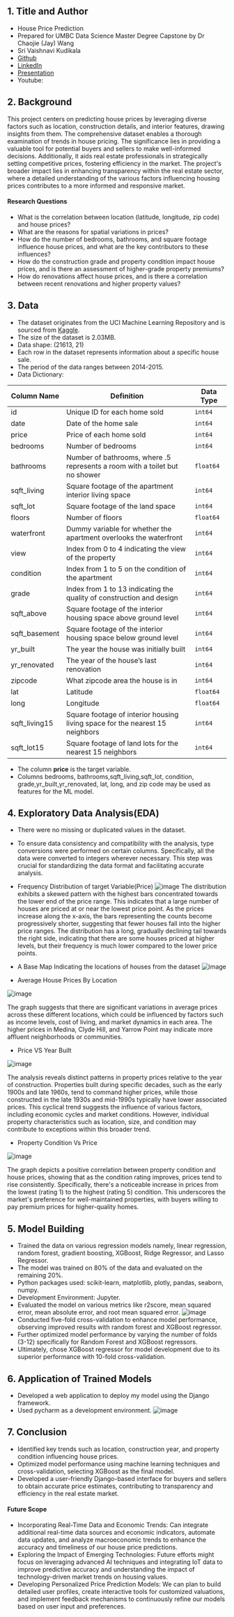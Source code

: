## 1. Title and Author

- House Price Prediction
- Prepared for UMBC Data Science Master Degree Capstone by Dr Chaojie (Jay) Wang
- Sri Vaishnavi Kudikala
- [Github](https://github.com/SriVaishnaviK)
- [LinkedIn](https://www.linkedin.com/in/vaishnavikudikala)
- [Presentation](https://docs.google.com/presentation/d/149iRNYH1ZFVT-vwQqX20xLsIQrxSvni9/edit?usp=sharing&ouid=106014046151294231153&rtpof=true&sd=true)
- Youtube:
    
## 2. Background


This project centers on predicting house prices by leveraging diverse factors such as location, construction details, and interior features, drawing insights from them. The comprehensive dataset enables a thorough examination of trends in house pricing. The significance lies in providing a valuable tool for potential buyers and sellers to make well-informed decisions. Additionally, it aids real estate professionals in strategically setting competitive prices, fostering efficiency in the market. The project's broader impact lies in enhancing transparency within the real estate sector, where a detailed understanding of the various factors influencing housing prices contributes to a more informed and responsive market.
#### Research Questions
- What is the correlation between location (latitude, longitude, zip code) and house prices?
- What are the reasons for spatial variations in prices?
- How do the number of bedrooms, bathrooms, and square footage influence house prices, and what are the key contributors to these influences?
- How do the construction grade and property condition impact house prices, and is there an assessment of higher-grade property premiums?
- How do renovations affect house prices, and is there a correlation between recent renovations and higher property values?
## 3. Data 


- The dataset originates from the UCI Machine Learning Repository and is sourced from [Kaggle](https://www.kaggle.com/datasets/astronautelvis/kc-house-data/data).
- The size of the dataset is 2.03MB.
- Data shape: (21613, 21)
- Each row in the dataset represents information about a specific house sale.
- The period of the data ranges between 2014-2015.
- Data Dictionary:

  
| Column Name     | Definition                                                | Data Type |
|-----------------|-----------------------------------------------------------|-----------|
| id              | Unique ID for each home sold                               | `int64`   |
| date            | Date of the home sale                                      | `int64`   |
| price           | Price of each home sold                                    | `int64`   |
| bedrooms        | Number of bedrooms                                        | `int64`   |
| bathrooms       | Number of bathrooms, where .5 represents a room with a toilet but no shower | `float64` |
| sqft_living     | Square footage of the apartment interior living space     | `int64`   |
| sqft_lot        | Square footage of the land space                           | `int64`   |
| floors          | Number of floors                                          | `float64` |
| waterfront      | Dummy variable for whether the apartment overlooks the waterfront | `int64`   |
| view            | Index from 0 to 4 indicating the view of the property     | `int64`   |
| condition       | Index from 1 to 5 on the condition of the apartment       | `int64`   |
| grade           | Index from 1 to 13 indicating the quality of construction and design | `int64`   |
| sqft_above      | Square footage of the interior housing space above ground level | `int64`   |
| sqft_basement   | Square footage of the interior housing space below ground level | `int64`   |
| yr_built        | The year the house was initially built                     | `int64`   |
| yr_renovated    | The year of the house’s last renovation                    | `int64`   |
| zipcode         | What zipcode area the house is in                          | `int64`   |
| lat             | Latitude                                                  | `float64` |
| long            | Longitude                                                 | `float64` |
| sqft_living15   | Square footage of interior housing living space for the nearest 15 neighbors | `int64`   |
| sqft_lot15      | Square footage of land lots for the nearest 15 neighbors   | `int64`   |

 
  
- The column **price** is the target variable.
- Columns bedrooms, bathrooms,sqft_living,sqft_lot, condition, grade,yr_built,yr_renovated, lat, long, and zip code may be used as features for the ML model.

## 4. Exploratory Data Analysis(EDA)
- There were no missing or duplicated values in the dataset.
- To ensure data consistency and compatibility with the analysis, type conversions were performed on certain columns. Specifically, all the data were converted to integers wherever  necessary. This step was crucial for standardizing the data format and facilitating accurate analysis.
- Frequency Distribution of target Variable(Price)
  ![image](https://github.com/SriVaishnaviK/UMBC-DATA606-Capstone/assets/101724857/e01212f0-88a9-478c-850e-8366364a28d6)
The distribution exhibits a skewed pattern with the highest bars concentrated towards the lower end of the price range. This indicates that a large number of houses are priced at or near the lowest price point. As the prices increase along the x-axis, the bars representing the counts become progressively shorter, suggesting that fewer houses fall into the higher price ranges. The distribution has a long, gradually declining tail towards the right side, indicating that there are some houses priced at higher levels, but their frequency is much lower compared to the lower price points.
- A Base Map Indicating the locations of houses from the dataset
![image](https://github.com/SriVaishnaviK/UMBC-DATA606-Capstone/assets/101724857/39007266-a78a-4836-8414-d1e0db65a099)

- Average House Prices By Location
  
![image](https://github.com/SriVaishnaviK/UMBC-DATA606-Capstone/assets/101724857/7973e164-a684-4171-ad69-af5f265eef4e)

The graph suggests that there are significant variations in average prices across these different locations, which could be influenced by factors such as income levels, cost of living, and market dynamics in each area. The higher prices in Medina, Clyde Hill, and Yarrow Point may indicate more affluent neighborhoods or communities.

- Price VS Year Built
  
![image](https://github.com/SriVaishnaviK/UMBC-DATA606-Capstone/assets/101724857/357ec880-b7ba-4d8f-bce7-ccc4df16511f)

The analysis reveals distinct patterns in property prices relative to the year of construction. Properties built during specific decades, such as the early 1900s and late 1960s, tend to command higher prices, while those constructed in the late 1930s and mid-1990s typically have lower associated prices. This cyclical trend suggests the influence of various factors, including economic cycles and market conditions. However, individual property characteristics such as location, size, and condition may contribute to exceptions within this broader trend.

- Property Condition Vs Price
 
![image](https://github.com/SriVaishnaviK/UMBC-DATA606-Capstone/assets/101724857/3304cbe0-2dbe-4729-b789-fca0c52c8144)

The graph depicts a positive correlation between property condition and house prices, showing that as the condition rating improves, prices tend to rise consistently. Specifically, there's a noticeable increase in prices from the lowest (rating 1) to the highest (rating 5) condition. This underscores the market's preference for well-maintained properties, with buyers willing to pay premium prices for higher-quality homes.


## 5. Model Building
- Trained the data on various regression models namely, linear regression, random forest, gradient boosting, XGBoost, Ridge Regressor, and Lasso Regressor.
- The model was trained on 80% of the data and evaluated on the remaining 20%.
- Python packages used: scikit-learn, matplotlib, plotly, pandas, seaborn, numpy.
- Development Environment: Jupyter.
- Evaluated the model on  various metrics like r2score, mean squared error, mean absolute error, and root mean squared error.
  ![image](https://github.com/SriVaishnaviK/UMBC-DATA606-Capstone/assets/101724857/bf5e49e6-85d3-4678-a1cd-c05741013899)
- Conducted five-fold cross-validation to enhance model performance, observing improved results with random forest and XGBoost regressor.
- Further optimized model performance by varying the number of folds (3-12) specifically for Random Forest and XGBoost regressors.
- Ultimately, chose XGBoost regressor for model development due to its superior performance with 10-fold cross-validation. 


## 6. Application of Trained Models
- Developed a web application to deploy my model using the Django framework.
- Used pycharm as a development environment.
![image](https://github.com/SriVaishnaviK/UMBC-DATA606-Capstone/assets/101724857/5372c2ba-7fa3-4461-8b7c-616bfb62ae59)




## 7. Conclusion
- Identified key trends such as location, construction year, and property condition influencing house prices.
- Optimized model performance using machine learning techniques and cross-validation, selecting XGBoost as the final model.
- Developed a user-friendly Django-based interface for buyers and sellers to obtain accurate price estimates, contributing to transparency and efficiency in the real estate market.
#### Future Scope
- Incorporating Real-Time Data and Economic Trends: Can integrate additional real-time data sources and economic indicators, automate data updates, and analyze macroeconomic trends to enhance the accuracy and timeliness of our house price predictions.
- Exploring the Impact of Emerging Technologies: Future efforts might focus on leveraging advanced AI techniques and integrating IoT data to improve predictive accuracy and understanding the impact of technology-driven market trends on housing values.
- Developing Personalized Price Prediction Models: We can plan to build detailed user profiles, create interactive tools for customized valuations, and implement feedback mechanisms to continuously refine our models based on user input and preferences.
















